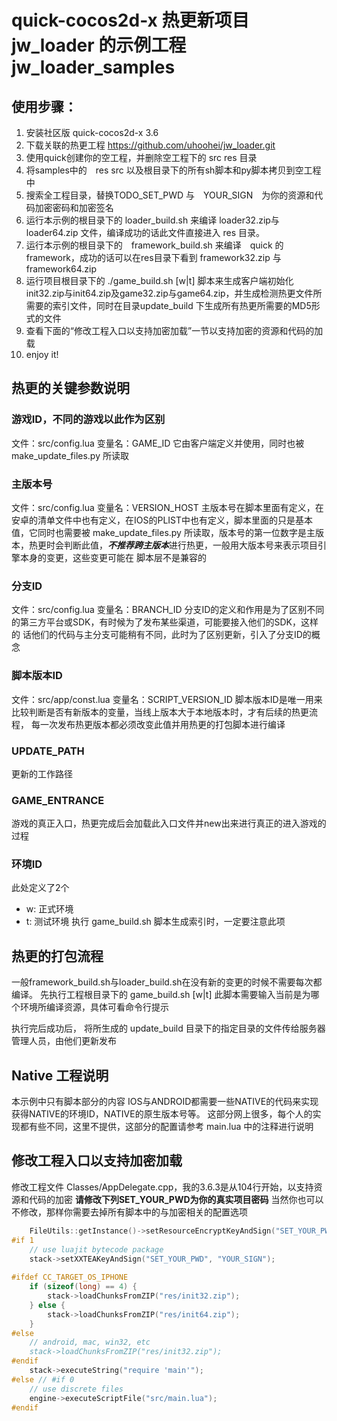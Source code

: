 # quick-cocos2d-x 热更新项目 jw_loader 的示例工程 jw_loader_samples

## 使用步骤：

1. 安装社区版 quick-cocos2d-x 3.6
2. 下载关联的热更工程 https://github.com/uhoohei/jw_loader.git
3. 使用quick创建你的空工程，并删除空工程下的 src res 目录
4. 将samples中的　res src 以及根目录下的所有sh脚本和py脚本拷贝到空工程中
5. 搜索全工程目录，替换TODO_SET_PWD 与　YOUR_SIGN　为你的资源和代码加密密码和加密签名
6. 运行本示例的根目录下的 loader_build.sh 来编译 loader32.zip与loader64.zip 文件，编译成功的话此文件直接进入 res 目录。
7. 运行本示例的根目录下的　framework_build.sh 来编译　quick 的 framework，成功的话可以在res目录下看到 framework32.zip 与 framework64.zip
8. 运行项目根目录下的 ./game_build.sh [w|t] 脚本来生成客户端初始化init32.zip与init64.zip及game32.zip与game64.zip，并生成检测热更文件所需要的索引文件，同时在目录update_build 下生成所有热更所需要的MD5形式的文件
9. 查看下面的“修改工程入口以支持加密加载”一节以支持加密的资源和代码的加载
10. enjoy it!


## 热更的关键参数说明

### 游戏ID，不同的游戏以此作为区别
文件：src/config.lua
变量名：GAME_ID
它由客户端定义并使用，同时也被 make_update_files.py 所读取

### 主版本号
文件：src/config.lua
变量名：VERSION_HOST
主版本号在脚本里面有定义，在安卓的清单文件中也有定义，在IOS的PLIST中也有定义，脚本里面的只是基本值，它同时也需要被 make_update_files.py 所读取，版本号的第一位数字是主版本，热更时会判断此值，***不推荐跨主版本***进行热更，一般用大版本号来表示项目引擎本身的变更，这些变更可能在
脚本层不是兼容的

### 分支ID
文件：src/config.lua
变量名：BRANCH_ID
分支ID的定义和作用是为了区别不同的第三方平台或SDK，有时候为了发布某些渠道，可能要接入他们的SDK，这样的
话他们的代码与主分支可能稍有不同，此时为了区别更新，引入了分支ID的概念

### 脚本版本ID
文件：src/app/const.lua
变量名：SCRIPT_VERSION_ID
脚本版本ID是唯一用来比较判断是否有新版本的变量，当线上版本大于本地版本时，才有后续的热更流程，
每一次发布热更版本都必须改变此值并用热更的打包脚本进行编译

### UPDATE_PATH
更新的工作路径

### GAME_ENTRANCE
游戏的真正入口，热更完成后会加载此入口文件并new出来进行真正的进入游戏的过程

### 环境ID
此处定义了2个 
* w: 正式环境
* t: 测试环境
执行 game_build.sh 脚本生成索引时，一定要注意此项

## 热更的打包流程
一般framework_build.sh与loader_build.sh在没有新的变更的时候不需要每次都编译。
先执行工程根目录下的 game_build.sh [w|t]
此脚本需要输入当前是为哪个环境所编译资源，具体可看命令行提示

执行完后成功后，
将所生成的 update_build 目录下的指定目录的文件传给服务器管理人员，由他们更新发布

## Native 工程说明
本示例中只有脚本部分的内容
IOS与ANDROID都需要一些NATIVE的代码来实现获得NATIVE的环境ID，NATIVE的原生版本号等。
这部分网上很多，每个人的实现都有些不同，这里不提供，这部分的配置请参考 main.lua 中的注释进行说明

## 修改工程入口以支持加密加载
修改工程文件 Classes/AppDelegate.cpp，我的3.6.3是从104行开始，以支持资源和代码的加密
**请修改下列SET_YOUR_PWD为你的真实项目密码**
当然你也可以不修改，那样你需要去掉所有脚本中的与加密相关的配置选项
```c++
    FileUtils::getInstance()->setResourceEncryptKeyAndSign("SET_YOUR_PWD", "YOUR_SIGN");
#if 1
    // use luajit bytecode package
    stack->setXXTEAKeyAndSign("SET_YOUR_PWD", "YOUR_SIGN");
    
#ifdef CC_TARGET_OS_IPHONE
    if (sizeof(long) == 4) {
        stack->loadChunksFromZIP("res/init32.zip");
    } else {
        stack->loadChunksFromZIP("res/init64.zip");
    }
#else
    // android, mac, win32, etc
    stack->loadChunksFromZIP("res/init32.zip");
#endif
    stack->executeString("require 'main'");
#else // #if 0
    // use discrete files
    engine->executeScriptFile("src/main.lua");
#endif
```

